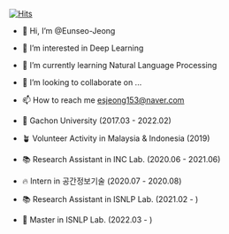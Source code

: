 [![Hits](https://hits.seeyoufarm.com/api/count/incr/badge.svg?url=https%3A%2F%2Fgithub.com%2FEunseo-Jeong%2Fhit-counter&count_bg=%2379C83D&title_bg=%23555555&icon=&icon_color=%23E7E7E7&title=hits&edge_flat=false)](https://hits.seeyoufarm.com)


- 👋 Hi, I’m @Eunseo-Jeong
- 👀 I’m interested in Deep Learning
- 🌱 I’m currently learning Natural Language Processing
- 💞️ I’m looking to collaborate on ...
- 📫 How to reach me esjeong153@naver.com


- 📝 Gachon University (2017.03 - 2022.02)
- 🪴 Volunteer Activity in Malaysia & Indonesia (2019)
- 📚 Research Assistant in INC Lab. (2020.06 - 2021.06)
- 🔥 Intern in 공간정보기술 (2020.07 - 2020.08)
- 📚 Research Assistant in ISNLP Lab. (2021.02 - )
- 📍 Master in ISNLP Lab. (2022.03 - ) 


<!---
Eunseo-Jeong/Eunseo-Jeong is a ✨ special ✨ repository because its `README.md` (this file) appears on your GitHub profile.
You can click the Preview link to take a look at your changes.
--->
